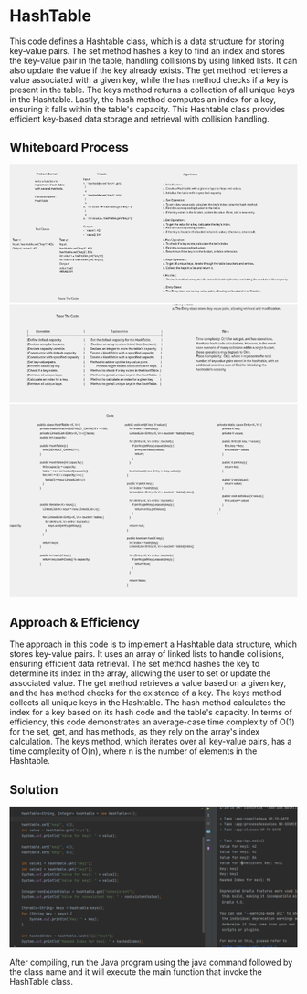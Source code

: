 # HashTable

This code defines a Hashtable class, which is a data structure for storing key-value pairs. The set method hashes a key to find an index and stores the
key-value pair in the table, handling collisions by using linked lists. It can also update the value if the key already exists.
The get method retrieves a value associated with a given key, while the has method checks if a key is present in the table. The keys method returns a
collection of all unique keys in the Hashtable. Lastly, the hash method computes an index for a key, ensuring it falls within the table's capacity.
This Hashtable class provides efficient key-based data storage and retrieval with collision handling.

## Whiteboard Process

![WhiteBoard](../../../../../../assests/Challenge30%20WhiteBoard%20part1.png)
![WhiteBoard](../../../../../../assests/Challenge30%20WhiteBoard%20part2.png)
![WhiteBoard](../../../../../../assests/Challenge30%20WhiteBoard%20part3.png)

## Approach & Efficiency

The approach in this code is to implement a Hashtable data structure, which stores key-value pairs. It uses an array of linked lists to handle collisions,
ensuring efficient data retrieval. The set method hashes the key to determine its index in the array, allowing the user to set or update the associated
value. The get method retrieves a value based on a given key, and the has method checks for the existence of a key.
The keys method collects all unique keys in the Hashtable. The hash method calculates the index for a key based on its hash code and the table's capacity.
In terms of efficiency, this code demonstrates an average-case time complexity of O(1) for the set, get, and has methods, 
as they rely on the array's index calculation. The keys method, which iterates over all key-value pairs, has a time complexity of O(n),
where n is the number of elements in the Hashtable.

## Solution

![Output](../../../../../../assests/challenge%2030%20output.png)

After compiling, run the Java program using the java command followed by the class name and it will execute the main function that invoke the HashTable class.
